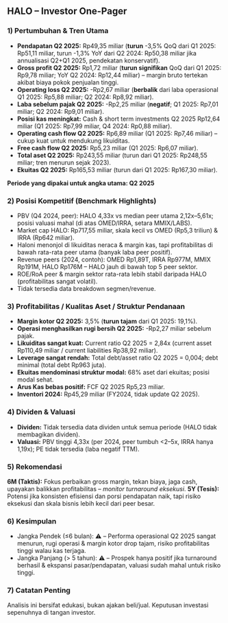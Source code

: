 ## HALO – Investor One-Pager

### 1) Pertumbuhan & Tren Utama
- **Pendapatan Q2 2025:** Rp49,35 miliar (**turun** -3,5% QoQ dari Q1 2025: Rp51,11 miliar, turun -1,3% YoY dari Q2 2024: Rp50,38 miliar jika annualisasi Q2+Q1 2025, pendekatan konservatif).
- **Gross profit Q2 2025:** Rp1,72 miliar (**turun signifikan** QoQ dari Q1 2025: Rp9,78 miliar; YoY Q2 2024: Rp12,44 miliar) – margin bruto tertekan akibat biaya pokok penjualan tinggi.
- **Operating loss Q2 2025:** -Rp2,67 miliar (**berbalik** dari laba operasional Q1 2025: Rp5,88 miliar; Q2 2024: Rp8,92 miliar).
- **Laba sebelum pajak Q2 2025:** -Rp2,25 miliar (**negatif**; Q1 2025: Rp7,01 miliar; Q2 2024: Rp9,01 miliar).
- **Posisi kas meningkat:** Cash & short term investments Q2 2025 Rp12,64 miliar (Q1 2025: Rp7,99 miliar, Q4 2024: Rp0,88 miliar).
- **Operating cash flow Q2 2025:** Rp6,89 miliar (Q1 2025: Rp7,46 miliar) – cukup kuat untuk mendukung likuiditas.
- **Free cash flow Q2 2025:** Rp5,23 miliar (Q1 2025: Rp6,07 miliar).
- **Total aset Q2 2025:** Rp243,55 miliar (turun dari Q1 2025: Rp248,55 miliar; tren menurun sejak 2023).
- **Ekuitas Q2 2025:** Rp165,53 miliar (turun dari Q1 2025: Rp167,30 miliar).

**Periode yang dipakai untuk angka utama: Q2 2025**

### 2) Posisi Kompetitif (Benchmark Highlights)
- PBV (Q4 2024, peer): HALO 4,33x vs median peer utama 2,12x–5,61x; posisi valuasi mahal (di atas OMED/IRRA, setara MMIX/LABS).
- Market cap HALO: Rp717,55 miliar, skala kecil vs OMED (Rp5,3 triliun) & IRRA (Rp642 miliar).
- Haloni menonjol di likuiditas neraca & margin kas, tapi profitabilitas di bawah rata-rata peer utama (banyak laba peer positif).
- Revenue peers (2024, contoh): OMED Rp1,89T, IRRA Rp977M, MMIX Rp191M, HALO Rp176M – HALO jauh di bawah top 5 peer sektor.
- ROE/RoA peer & margin sektor rata-rata lebih stabil daripada HALO (profitabilitas sangat volatil).
- Tidak tersedia data breakdown segmen/revenue.

### 3) Profitabilitas / Kualitas Aset / Struktur Pendanaan
- **Margin kotor Q2 2025:** 3,5% (**turun tajam** dari Q1 2025: 19,1%).
- **Operasi menghasilkan rugi bersih Q2 2025:** -Rp2,27 miliar sebelum pajak.
- **Likuiditas sangat kuat:** Current ratio Q2 2025 = 2,84x (current asset Rp110,49 miliar / current liabilities Rp38,92 miliar).
- **Leverage sangat rendah:** Total debt/asset ratio Q2 2025 = 0,004; debt minimal (total debt Rp963 juta).
- **Ekuitas mendominasi struktur modal:** 68% aset dari ekuitas; posisi modal sehat.
- **Arus Kas bebas positif:** FCF Q2 2025 Rp5,23 miliar.
- **Inventori 2024:** Rp45,29 miliar (FY2024, tidak update Q2 2025).

### 4) Dividen & Valuasi
- **Dividen:** Tidak tersedia data dividen untuk semua periode (HALO tidak membagikan dividen).
- **Valuasi:** PBV tinggi 4,33x (per 2024, peer tumbuh <2–5x, IRRA hanya 1,19x); PE tidak tersedia (laba negatif TTM).

### 5) Rekomendasi
**6M (Taktis):** Fokus perbaikan gross margin, tekan biaya, jaga cash, upayakan balikkan profitabilitas – *monitor turnaround eksekusi*.
**5Y (Tesis):** Potensi jika konsisten efisiensi dan porsi pendapatan naik, tapi risiko eksekusi dan skala bisnis lebih kecil dari peer besar.

### 6) Kesimpulan
- Jangka Pendek (≤6 bulan): ⚠️ – Performa operasional Q2 2025 sangat menurun, rugi operasi & margin kotor drop tajam, risiko profitabilitas tinggi walau kas terjaga.
- Jangka Panjang (> 5 tahun): ⚠️ – Prospek hanya positif jika turnaround berhasil & ekspansi pasar/pendapatan, valuasi sudah mahal untuk risiko tinggi.

### 7) Catatan Penting
Analisis ini bersifat edukasi, bukan ajakan beli/jual. Keputusan investasi sepenuhnya di tangan investor.